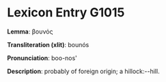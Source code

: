 # Lexicon Entry G1015

**Lemma**: βουνός

**Transliteration (xlit)**: bounós

**Pronunciation**: boo-nos'

**Description**:
probably of foreign origin; a hillock:--hill.
